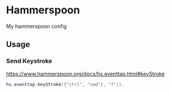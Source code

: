 # Hammerspoon
My hammerspoon config

## Usage

### Send Keystroke

https://www.hammerspoon.org/docs/hs.eventtap.html#keyStroke

```lua
hs.eventtap.keyStroke({"ctrl", "cmd"}, "f")).
```
